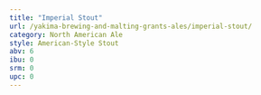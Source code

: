 ```yaml
---
title: "Imperial Stout"
url: /yakima-brewing-and-malting-grants-ales/imperial-stout/
category: North American Ale
style: American-Style Stout
abv: 6
ibu: 0
srm: 0
upc: 0
---
```


